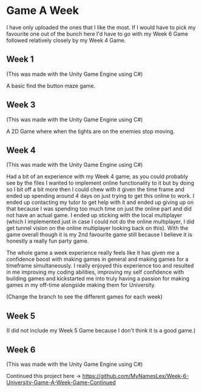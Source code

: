 # Game A Week

I have only uploaded the ones that I like the most. If I would have to pick my favourite one out of the bunch here I'd have to go with my Week 6 Game followed relatively closely by my Week 4 Game. 

## Week 1
(This was made with the Unity Game Engine using C#)

A basic find the button maze game.

## Week 3
(This was made with the Unity Game Engine using C#)

A 2D Game where when the lights are on the enemies stop moving.

## Week 4
(This was made with the Unity Game Engine using C#)

Had a bit of an experience with my Week 4 game, as you could probably see by the files I wanted to implement online functionality to it but by doing so I bit off a bit more then I could chew with it given the time frame and ended up spending around 4 days on just trying to get this online to work. I ended up contacting my tutor to get help with it and ended up giving up on that because I was spending too much time on just the online part and did not have an actual game. I ended up sticking with the local multiplayer (which I implemented just in case I could not do the online multiplayer, I did get tunnel vision on the online multiplayer looking back on this). With the game overall though it is my 2nd favourite game still because I believe it is honestly a really fun party game.

The whole game a week experience really feels like it has given me a confidence boost with making games in general and making games for a timeframe simultaneously. I really enjoyed this experience too and resulted in me improving my coding abilities, improving my self confidence with building games and kickstarted me into truly having a passion for making games in my off-time alongside making them for University.

(Change the branch to see the different games for each week)

## Week 5

(I did not include my Week 5 Game because I don't think it is a good game.)

## Week 6
(This was made with the Unity Game Engine using C#)

Continued this project here -> https://github.com/MyNamesLex/Week-6-University-Game-A-Week-Game-Continued
